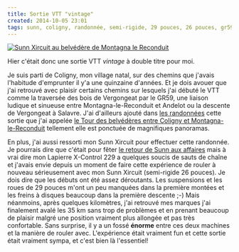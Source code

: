 ```yaml
---
title: Sortie VTT "vintage"
created: 2014-10-05 23:01
tags: sunn, coligny, randonnée, semi-rigide, 29 pouces, 26 pouces, gr59, jura
---
```


<a href="/photos/sunn-montagna-le-reconduit/"><img
src="/photos/sunn-montagna-le-reconduit/sunn_480.jpg" alt="Sunn Xircuit au
belvédère de Montagna le Reconduit" class="img-left"></a>

Hier c'était donc une sortie VTT *vintage* à double titre pour moi.

Je suis parti de Coligny, mon village natal, sur des chemins que j'avais
l'habitude d'emprunter il y'a une quinzaine d'années. Et je dois avouer que j'ai
retrouvé avec plaisir certains chemins sur lesquels j'ai débuté le VTT comme la
traversée des bois de Vergongeat par le GR59, une liaison ludique et sinueuse
entre Montagna-le-Reconduit et Andelot ou la descente de Vergongeat à Salavre.
J'ai d'ailleurs ajouté dans [les randonnées](/randonnees/) cette sortie que j'ai
appelée [le Tour des belvédères entre Coligny et
Montagna-le-Reconduit](/randonnees/tour-des-belvederes-coligny-montagna-le-reconduit/)
tellement elle est ponctuée de magnifiques panoramas.

En plus, j'ai aussi ressorti mon Sunn Xircuit pour effectuer cette
randonnée. Je pourrais dire que c'était pour fêter [le retour de Sunn aux
affaires](https://twitter.com/Sunn_Fr/status/517701187739860993) mais à vrai
dire mon Lapierre X-Control 229 a quelques soucis de sauts de chaîne et j'avais
envie depuis un moment de faire cette expérience de rouler à nouveau
sérieusement avec mon Sunn Xircuit (semi-rigide 26 pouces). Je dois dire que les
débuts ont été assez déroutants. Les suspensions et les roues de 29 pouces m'ont
un peu manquées dans la première montées et les freins à disques beaucoup dans
la première descente ;-) Mais néanmoins, après quelques kilomètres, j'ai
retrouvé mes marques j'ai finalement avalé les 35&nbsp;km sans trop de problèmes
et en prenant beaucoup de plaisir malgré une position vraiment plus allongée et
pas très confortable. Sans surprise, il y a un fossé **énorme** entre ces deux
machines et la manière de rouler avec. L'expérience était vraiment fun et cette
sortie était vraiment sympa, et c'est bien là l'essentiel!
